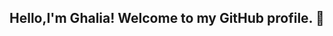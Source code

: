 ## Hello,I'm Ghalia! Welcome to my GitHub profile.  👋

<!--
**ghalia-rahal/ghalia-rahal** is a ✨ _special_ ✨ repository because its `README.md` (this file) appears on your GitHub profile.

🎓 I'm a third-year **e-Business student** at **ESSECT Monfleury**, passionate about **new technologies** and **artificial intelligence**.

---

## 🌟 About Me

- 💻 Exploring the intersection between **business and tech**
- 🤖 Fascinated by how **AI can transform industries**
- 🧠 Always curious, always learning!

---

## 🛠️ Tech & Tools

![Python](https://img.shields.io/badge/-Python-3776AB?logo=python&logoColor=white&style=for-the-badge)
![HTML](https://img.shields.io/badge/-HTML5-E34F26?logo=html5&logoColor=white&style=for-the-badge)
![CSS](https://img.shields.io/badge/-CSS3-1572B6?logo=css3&logoColor=white&style=for-the-badge)

---

## 📊 GitHub Stats

![Ghalia's GitHub Stats](https://github-readme-stats.vercel.app/api?username=ghalia-rahal_HERE&show_icons=true&theme=radical)

---

## 📫 Connect with Me

[![LinkedIn](https://img.shields.io/badge/-LinkedIn-blue?logo=linkedin&style=for-the-badge)](https://www.linkedin.com/in/ghalia-rahal/)  
✉️ Email: rahalghalia22@gmail.com

---

_Thanks for visiting my profile!_
